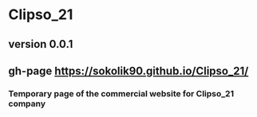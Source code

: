 # Clipso_21
## version 0.0.1
## gh-page https://sokolik90.github.io/Clipso_21/
### Temporary page of the commercial website for Clipso_21 company